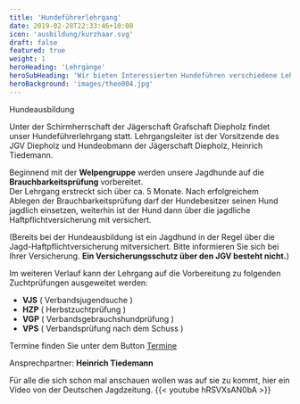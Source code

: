 ```yaml
---
title: 'Hundeführerlehrgang'
date: 2019-02-28T22:33:46+10:00
icon: 'ausbildung/kurzhaar.svg'
draft: false
featured: true
weight: 1
heroHeading: 'Lehrgänge'
heroSubHeading: 'Wir bieten Interessierten Hundeführen verschiedene Lehrgänge an'
heroBackground: 'images/theo004.jpg'
---
```

Hundeausbildung

Unter der Schirmherrschaft der Jägerschaft Grafschaft Diepholz findet unser Hundeführerlehrgang statt. Lehrgangsleiter ist der Vorsitzende des JGV Diepholz und Hundeobmann der Jägerschaft Diepholz, Heinrich Tiedemann. 

Beginnend mit der **Welpengruppe** werden unsere Jagdhunde auf die **Brauchbarkeitsprüfung** vorbereitet.  
Der Lehrgang erstreckt sich über ca. 5 Monate. Nach erfolgreichem Ablegen der Brauchbarkeitsprüfung darf der Hundebesitzer seinen Hund jagdlich einsetzen, weiterhin ist der Hund dann über die jagdliche Haftpflichtversicherung mit versichert. 

(Bereits bei der Hundeausbildung ist ein Jagdhund in der Regel über die Jagd-Haftpflichtversicherung mitversichert. Bitte informieren Sie sich bei Ihrer Versicherung. **Ein Versicherungsschutz über den JGV besteht nicht.**)

Im weiteren Verlauf kann der Lehrgang auf die Vorbereitung zu 
folgenden Zuchtprüfungen ausgeweitet werden:

* **VJS** ( Verbandsjugendsuche )
* **HZP** ( Herbstzuchtprüfung )
* **VGP** ( Verbandsgebrauchshundprüfung )
* **VPS** ( Verbandsprüfung nach dem Schuss )

Termine finden Sie unter dem Button [Termine](/termine/)
  
  
Ansprechpartner: **Heinrich Tiedemann**


Für alle die sich schon mal anschauen wollen was auf sie zu kommt, hier ein Video von der Deutschen Jagdzeitung.
{{< youtube hRSVXsAN0bA >}}
